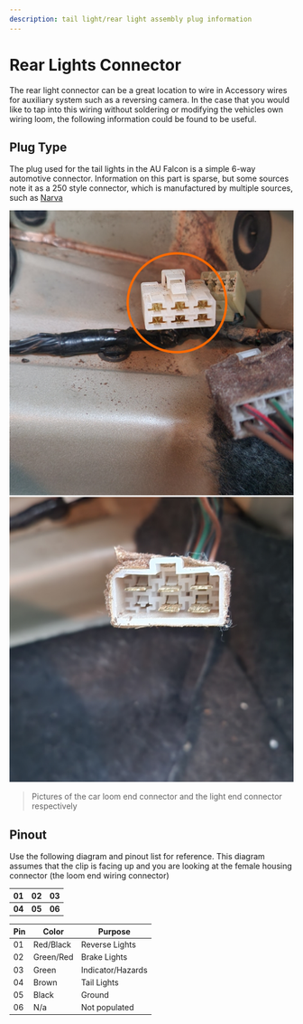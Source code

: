 ```yaml
---
description: tail light/rear light assembly plug information
---
```


# Rear Lights Connector

The rear light connector can be a great location to wire in Accessory wires for auxiliary system such as a reversing camera. In the case that you would like to tap into this wiring without soldering or modifying the vehicles own wiring loom, the following information could be found to be useful.

## Plug Type

The plug used for the tail lights in the AU Falcon is a simple 6-way automotive connector. Information on this part is sparse, but some sources note it as a 250 style connector, which is manufactured by multiple sources, such as [Narva](../../Credits.md#collected-information-primarily-product-listing-images)

![Rear connector car loom end plug](./rear-plug-car-side.jpg)
![Rear connector light end plug](./rear-plug-light-side.jpg)

> Pictures of the car loom end connector and the light end connector respectively

## Pinout

Use the following diagram and pinout list for reference. This diagram assumes that the clip is facing up and you are looking at the female housing connector (the loom end wiring connector)

| 01 | 02 | 03 |
| --- | --- | --- |
| **04** | **05** | **06** |

| Pin | Color | Purpose |
| --- | --- | --- |
| 01 | Red/Black | Reverse Lights |
| 02 | Green/Red | Brake Lights |
| 03 | Green | Indicator/Hazards |
| 04 | Brown | Tail Lights |
| 05 | Black | Ground |
| 06 | N/a | Not populated |